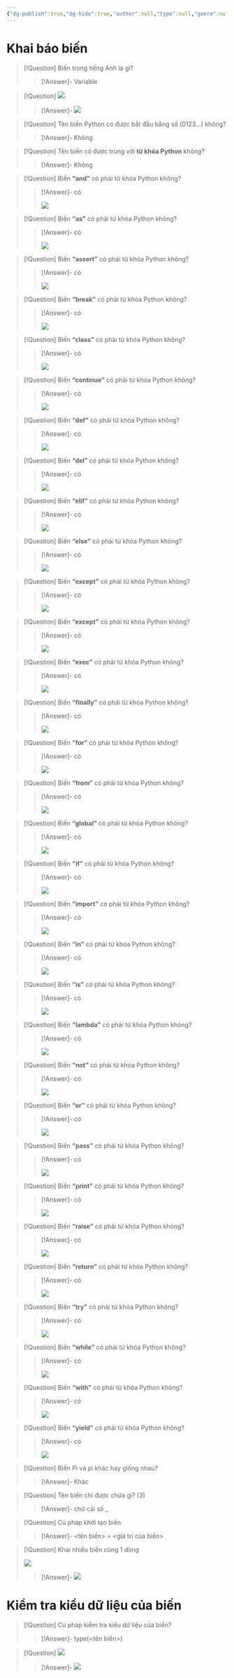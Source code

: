 ```yaml
---
{"dg-publish":true,"dg-hide":true,"author":null,"type":null,"genre":null,"word-count":null,"tags":["python","kteam"],"title":"05. Biến trong Python","permalink":"/du-an/hoc-python/05-bien-trong-python/","hide":true,"dgPassFrontmatter":true}
---
```



# Khai báo biến

> [!Question] Biến trong tiếng Anh là gì?
>> [!Answer]-
>> Variable <!--SR:!2023-08-30,3,250-->

> [!Question] ![](https://i.imgur.com/aDN0qN8.png)
>> [!Answer]-
>> ![](https://i.imgur.com/YTv8AHs.png) <!--SR:!2023-08-30,3,250-->

> [!Question] Tên biến Python có được bắt đầu bằng số (0123…) không?
>> [!Answer]-
>> Không <!--SR:!2023-08-30,3,250-->

> [!Question] Tên biến có được trùng với **từ khóa Python** không?
>> [!Answer]-
>> Không <!--SR:!2023-08-30,3,250-->

> [!Question] Biến **“and”** có phải từ khóa Python không?
>> [!Answer]-
>> có
>>
>> ![](https://i.imgur.com/QXmbODO.png) <!--SR:!2023-08-30,3,250-->

> [!Question] Biến **“as”** có phải từ khóa Python không?
>> [!Answer]-
>> có
>>
>> ![](https://i.imgur.com/QXmbODO.png) <!--SR:!2023-08-30,3,250-->


> [!Question] Biến **“assert”** có phải từ khóa Python không?
>> [!Answer]-
>> có
>>
>> ![](https://i.imgur.com/QXmbODO.png) <!--SR:!2023-08-30,3,250-->


> [!Question] Biến **“break”** có phải từ khóa Python không?
>> [!Answer]-
>> có
>>
>> ![](https://i.imgur.com/QXmbODO.png) <!--SR:!2023-08-30,3,250-->


> [!Question] Biến **“class”** có phải từ khóa Python không?
>> [!Answer]-
>> có
>>
>> ![](https://i.imgur.com/QXmbODO.png) <!--SR:!2023-08-30,3,250-->


> [!Question] Biến **“continue”** có phải từ khóa Python không?
>> [!Answer]-
>> có
>>
>> ![](https://i.imgur.com/QXmbODO.png) <!--SR:!2023-08-30,3,250-->


> [!Question] Biến **“def”** có phải từ khóa Python không?
>> [!Answer]-
>> có
>>
>> ![](https://i.imgur.com/QXmbODO.png) <!--SR:!2023-08-30,3,250-->


> [!Question] Biến **“del”** có phải từ khóa Python không?
>> [!Answer]-
>> có
>>
>> ![](https://i.imgur.com/QXmbODO.png) <!--SR:!2023-08-30,3,250-->


> [!Question] Biến **“elif”** có phải từ khóa Python không?
>> [!Answer]-
>> có
>>
>> ![](https://i.imgur.com/QXmbODO.png) <!--SR:!2023-08-30,3,250-->


> [!Question] Biến **“else”** có phải từ khóa Python không?
>> [!Answer]-
>> có
>>
>> ![](https://i.imgur.com/QXmbODO.png) <!--SR:!2023-08-30,3,250-->


> [!Question] Biến **“except”** có phải từ khóa Python không?
>> [!Answer]-
>> có
>>
>> ![](https://i.imgur.com/QXmbODO.png) <!--SR:!2023-08-30,3,250--> <!--SR:!2023-08-30,3,250-->


> [!Question] Biến **“except”** có phải từ khóa Python không?
>> [!Answer]-
>> có
>>
>> ![](https://i.imgur.com/QXmbODO.png) <!--SR:!2023-08-30,3,250--> <!--SR:!2023-08-30,3,250-->


> [!Question] Biến **“exec”** có phải từ khóa Python không?
>> [!Answer]-
>> có
>>
>> ![](https://i.imgur.com/QXmbODO.png) <!--SR:!2023-08-30,3,250-->


> [!Question] Biến **“finally”** có phải từ khóa Python không?
>> [!Answer]-
>> có
>>
>> ![](https://i.imgur.com/QXmbODO.png) <!--SR:!2023-08-30,3,250-->

> [!Question] Biến **“for”** có phải từ khóa Python không?
>> [!Answer]-
>> có
>>
>> ![](https://i.imgur.com/QXmbODO.png) <!--SR:!2023-08-30,3,250-->



> [!Question] Biến **“from”** có phải từ khóa Python không?
>> [!Answer]-
>> có
>>
>> ![](https://i.imgur.com/QXmbODO.png) <!--SR:!2023-08-30,3,250-->


> [!Question] Biến **“global”** có phải từ khóa Python không?
>> [!Answer]-
>> có
>>
>> ![](https://i.imgur.com/QXmbODO.png) <!--SR:!2023-08-30,3,250-->


> [!Question] Biến **“if”** có phải từ khóa Python không?
>> [!Answer]-
>> có
>>
>> ![](https://i.imgur.com/QXmbODO.png) <!--SR:!2023-08-30,3,250-->


> [!Question] Biến **“import”** có phải từ khóa Python không?
>> [!Answer]-
>> có
>>
>> ![](https://i.imgur.com/QXmbODO.png) <!--SR:!2023-08-30,3,250-->


> [!Question] Biến **“in”** có phải từ khóa Python không?
>> [!Answer]-
>> có
>>
>> ![](https://i.imgur.com/QXmbODO.png) <!--SR:!2023-08-30,3,250-->


> [!Question] Biến **“is”** có phải từ khóa Python không?
>> [!Answer]-
>> có
>>
>> ![](https://i.imgur.com/QXmbODO.png) <!--SR:!2023-08-30,3,250-->


> [!Question] Biến **“lambda”** có phải từ khóa Python không?
>> [!Answer]-
>> có
>>
>> ![](https://i.imgur.com/QXmbODO.png) <!--SR:!2023-08-30,3,250-->


> [!Question] Biến **“not”** có phải từ khóa Python không?
>> [!Answer]-
>> có
>>
>> ![](https://i.imgur.com/QXmbODO.png) <!--SR:!2023-08-30,3,250-->


> [!Question] Biến **“or”** có phải từ khóa Python không?
>> [!Answer]-
>> có
>>
>> ![](https://i.imgur.com/QXmbODO.png) <!--SR:!2023-08-30,3,250-->


> [!Question] Biến **“pass”** có phải từ khóa Python không?
>> [!Answer]-
>> có
>>
>> ![](https://i.imgur.com/QXmbODO.png) <!--SR:!2023-08-30,3,250-->


> [!Question] Biến **“print”** có phải từ khóa Python không?
>> [!Answer]-
>> có
>>
>> ![](https://i.imgur.com/QXmbODO.png) <!--SR:!2023-08-30,3,250-->


> [!Question] Biến **“raise”** có phải từ khóa Python không?
>> [!Answer]-
>> có
>>
>> ![](https://i.imgur.com/QXmbODO.png) <!--SR:!2023-08-30,3,250-->


> [!Question] Biến **“return”** có phải từ khóa Python không?
>> [!Answer]-
>> có
>>
>> ![](https://i.imgur.com/QXmbODO.png) <!--SR:!2023-08-30,3,250-->


> [!Question] Biến **“try”** có phải từ khóa Python không?
>> [!Answer]-
>> có
>>
>> ![](https://i.imgur.com/QXmbODO.png) <!--SR:!2023-08-30,3,250-->


> [!Question] Biến **“while”** có phải từ khóa Python không?
>> [!Answer]-
>> có
>>
>> ![](https://i.imgur.com/QXmbODO.png) <!--SR:!2023-08-30,3,250-->


> [!Question] Biến **“with”** có phải từ khóa Python không?
>> [!Answer]-
>> có
>>
>> ![](https://i.imgur.com/QXmbODO.png) <!--SR:!2023-08-30,3,250-->


> [!Question] Biến **“yield”** có phải từ khóa Python không?
>> [!Answer]-
>> có
>>
>> ![](https://i.imgur.com/QXmbODO.png) <!--SR:!2023-08-30,3,250-->


> [!Question] Biến Pi và pi khác hay giống nhau?
>> [!Answer]-
>> Khác <!--SR:!2023-08-30,3,250-->

> [!Question] Tên biến chỉ được chứa gì? (3)
>> [!Answer]-
>> chữ cái
>> số
>> _ <!--SR:!2023-08-30,3,250-->

> [!Question] Cú pháp khởi tạo biến
>> [!Answer]-
>> <tên biến> = <giá trị của biến> <!--SR:!2023-08-30,3,250-->

> [!Question] Khai nhiều biến cùng 1 dòng
>
> ![](https://i.imgur.com/Dh6Uflu.png)
>> [!Answer]-
>> ![](https://i.imgur.com/Q4F4IGK.png) <!--SR:!2023-08-30,3,250-->

# Kiểm tra kiểu dữ liệu của biến

> [!Question] Cú pháp kiểm tra kiểu dữ liệu của biến?
>> [!Answer]-
>> type(<tên biến>) <!--SR:!2023-08-30,3,250-->

> [!Question] ![](https://i.imgur.com/hntEy0c.png)
>> [!Answer]-
>> ![](https://i.imgur.com/tfEdD2A.png) <!--SR:!2023-08-30,3,250-->
